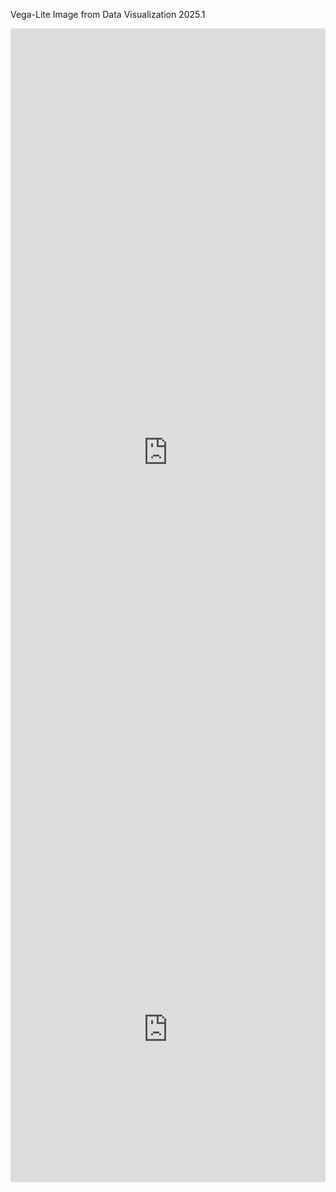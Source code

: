 Vega-Lite Image from Data Visualization 2025.1
<iframe width="100%" height="1358" frameborder="0"
  src="https://observablehq.com/embed/040bb41addf411b9@185?cells=bar_vega_lite"></iframe>
  
  <iframe width="100%" height="488" frameborder="0"
  src="https://observablehq.com/embed/040bb41addf411b9@188?cells=scatter"></iframe>
